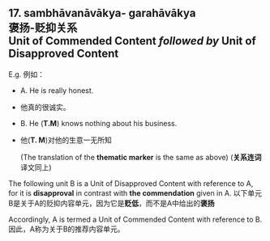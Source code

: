 ## 17. sambhāvanāvākya- garahāvākya<br>**褒扬**-**贬抑**关系<br>**Unit of Commended Content** *followed by* **Unit of Disapproved Content**

E.g. 例如：
- A. He is really honest.
- 他真的很诚实。
- B. He (**T.M**) knows nothing about his business.
- 他(**T. M**)对他的生意一无所知

    (The translation of the **thematic marker** is the same as above)
    (**关系连词**译文同上)

The following unit B is a Unit of Disapproved Content with reference to A, for it is **disapproval** in contrast with **the commendation** given in A.
以下单元B是关于A的贬抑内容单元，因为它是**贬低**，而不是A中给出的**褒扬**

Accordingly, A is termed a Unit of Commended Content with reference to B.
因此，A称为关于B的推荐内容单元。